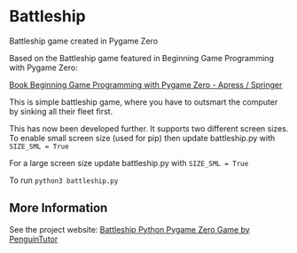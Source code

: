 # Battleship
Battleship game created in Pygame Zero

Based on the Battleship game featured in Beginning Game Programming with Pygame Zero:

[Book Beginning Game Programming with Pygame Zero - Apress / Springer](https://link.springer.com/book/10.1007/978-1-4842-5650-3) 

This is simple battleship game, where you have to outsmart the computer by sinking all their fleet first.

This has now been developed further. It supports two different screen sizes. To enable small screen size (used for pip) then update battleship.py with 
```SIZE_SML = True```

For a large screen size update battleship.py with
```SIZE_SML = True```

To run 
```python3 battleship.py ```

## More Information
See the project website: [Battleship Python Pygame Zero Game by PenguinTutor](http://www.penguintutor.com/projects/battleship) 
